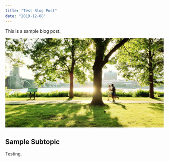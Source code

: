 ```yaml
---
title: "Test Blog Post"
date: "2019-12-08"
---
```


This is a sample blog post.

![f](f.jpg)

## Sample Subtopic

Testing.
